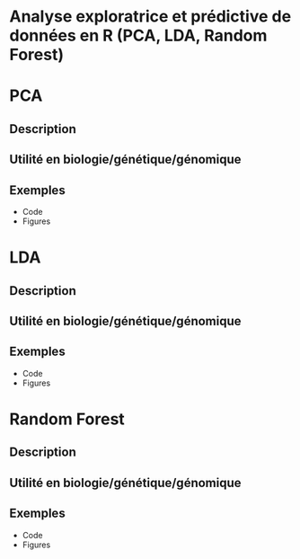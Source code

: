 # Analyse exploratrice et prédictive de données en R (PCA, LDA, Random Forest)

# PCA

## Description

## Utilité en biologie/génétique/génomique

## Exemples
- Code
- Figures

# LDA

## Description

## Utilité en biologie/génétique/génomique

## Exemples
- Code
- Figures

# Random Forest

## Description

## Utilité en biologie/génétique/génomique

## Exemples
- Code
- Figures
